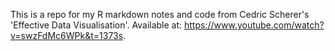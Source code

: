 This is a repo for my R markdown notes and code from Cedric Scherer's 'Effective Data Visualisation'. Available at: https://www.youtube.com/watch?v=swzFdMc6WPk&t=1373s.